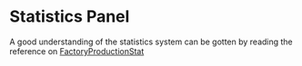 # Statistics Panel

A good understanding of the statistics system can be gotten by reading the reference on [FactoryProductionStat](../../Reference/ROOT/FactoryProductionStat.md)